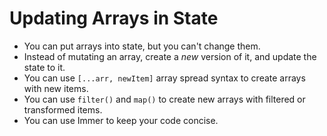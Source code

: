 # Updating Arrays in State
- You can put arrays into state, but you can't change them.
- Instead of mutating an array, create a *new* version of it, and update the state to it.
- You can use `[...arr, newItem]` array spread syntax to create arrays with new items.
- You can use `filter()` and `map()` to create new arrays with filtered or transformed items.
- You can use Immer to keep your code concise.